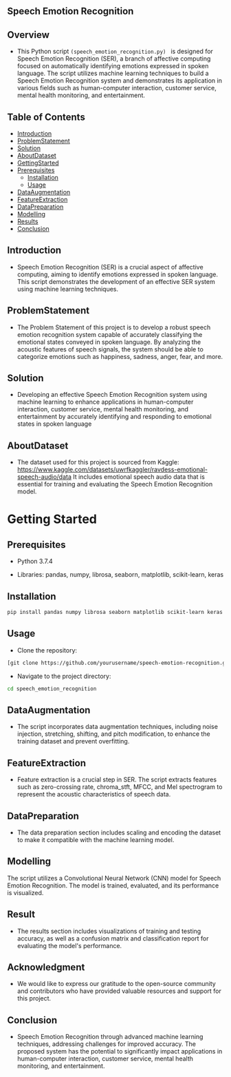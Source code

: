 ## Speech Emotion Recognition

## Overview

* This Python script ```(speech_emotion_recognition.py) ``` is designed for Speech Emotion Recognition (SER), a branch of affective computing focused on automatically identifying emotions expressed in spoken language. The script utilizes machine learning techniques to build a Speech Emotion Recognition system and demonstrates its application in various fields such as human-computer interaction, customer service, mental health monitoring, and entertainment.

## Table of Contents

* [Introduction](#Introduction)
* [ProblemStatement](#ProblemStatement)
* [Solution](#Solution)
* [AboutDataset](#AboutDataset)
* [GettingStarted](#GettingStarted)
* [Prerequisites](#Prerequisites)
     * [Installation](#Installation)
     * [Usage](#Usage)
* [DataAugmentation](#DataAgumentation)
* [FeatureExtraction](#FeatureExtraction)
* [DataPreparation](#DataPreparation)
* [Modelling](#Modelling)
* [Results](#Results)
* [Conclusion](#Conclusion)

## Introduction

* Speech Emotion Recognition (SER) is a crucial aspect of affective computing, aiming to identify emotions expressed in spoken language. 
This script demonstrates the development of an effective SER system using machine learning techniques.

## ProblemStatement

* The Problem Statement of this project is to develop a robust speech emotion recognition system capable
of accurately classifying the emotional states conveyed in spoken language. By analyzing the
acoustic features of speech signals, the system should be able to categorize emotions such as
happiness, sadness, anger, fear, and more.

## Solution

* Developing an effective Speech Emotion Recognition system using machine learning to enhance applications 
in human-computer interaction, customer service, mental health monitoring, and entertainment by accurately 
identifying and responding to emotional states in spoken language

## AboutDataset

* The dataset used for this project is sourced from Kaggle: https://www.kaggle.com/datasets/uwrfkaggler/ravdess-emotional-speech-audio/data
It includes emotional speech audio data that is essential for training and evaluating the Speech Emotion Recognition model.

# Getting Started

## Prerequisites

* Python 3.7.4

* Libraries: pandas, numpy, librosa, seaborn, matplotlib, scikit-learn, keras

## Installation

```bash
pip install pandas numpy librosa seaborn matplotlib scikit-learn keras
```

## Usage

* Clone the repository:

 ```bash
[git clone https://github.com/yourusername/speech-emotion-recognition.git](https://github.com/Aarthilgsn/CVIP_DataScience.git)
```
* Navigate to the project directory:

```bash
cd speech_emotion_recognition
```

## DataAugmentation

* The script incorporates data augmentation techniques, including noise injection, stretching, shifting, 
and pitch modification, to enhance the training dataset and prevent overfitting.

## FeatureExtraction

* Feature extraction is a crucial step in SER. The script extracts features such as zero-crossing rate,
chroma_stft, MFCC, and Mel spectrogram to represent the acoustic characteristics of speech data.

## DataPreparation

* The data preparation section includes scaling and encoding the dataset to make it 
compatible with the machine learning model.

## Modelling

The script utilizes a Convolutional Neural Network (CNN) model for Speech Emotion Recognition. 
The model is trained, evaluated, and its performance is visualized.

## Result

* The results section includes visualizations of training and testing accuracy, as well as a 
confusion matrix and classification report for evaluating the model's performance.

## Acknowledgment

* We would like to express our gratitude to the open-source community and contributors who have
provided valuable resources and support for this project.

## Conclusion

* Speech Emotion Recognition through advanced machine learning techniques, addressing challenges 
for improved accuracy. The proposed system has the potential to significantly impact applications
in human-computer interaction, customer service, mental health monitoring, and entertainment.











